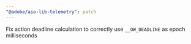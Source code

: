 ```yaml
---
"@adobe/aio-lib-telemetry": patch
---
```


Fix action deadline calculation to correctly use `__OW_DEADLINE` as epoch milliseconds
